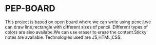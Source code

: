 # PEP-BOARD
This project is based on open board where we can write using pencil.we can draw line,rectangle with different sizes of pencil. Different types of colors are also availabe.We can use eraser to erase the content.Sticky notes are available. Technologies used are JS,HTML,CSS. 
